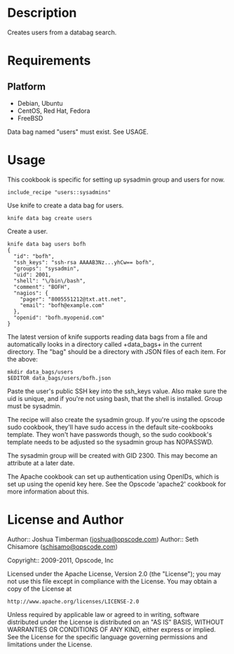 Description
===========

Creates users from a databag search.

Requirements
============

Platform
--------

* Debian, Ubuntu
* CentOS, Red Hat, Fedora
* FreeBSD

Data bag named "users" must exist. See USAGE.

Usage
=====

This cookbook is specific for setting up sysadmin group and users for now.

    include_recipe "users::sysadmins"

Use knife to create a data bag for users.

    knife data bag create users

Create a user.

    knife data bag users bofh
    {
      "id": "bofh",
      "ssh_keys": "ssh-rsa AAAAB3Nz...yhCw== bofh",
      "groups": "sysadmin",
      "uid": 2001,
      "shell": "\/bin\/bash",
      "comment": "BOFH",
      "nagios": {
        "pager": "8005551212@txt.att.net",
        "email": "bofh@example.com"
      },
      "openid": "bofh.myopenid.com"
    }

The latest version of knife supports reading data bags from a file and automatically looks in a directory called +data_bags+ in the current directory. The "bag" should be a directory with JSON files of each item. For the above:

    mkdir data_bags/users
    $EDITOR data_bags/users/bofh.json

Paste the user's public SSH key into the ssh_keys value. Also make sure the uid is unique, and if you're not using bash, that the shell is installed. Group must be sysadmin.

The recipe will also create the sysadmin group. If you're using the opscode sudo cookbook, they'll have sudo access in the default site-cookbooks template. They won't have passwords though, so the sudo cookbook's template needs to be adjusted so the sysadmin group has NOPASSWD.

The sysadmin group will be created with GID 2300. This may become an attribute at a later date.

The Apache cookbook can set up authentication using OpenIDs, which is set up using the openid key here. See the Opscode 'apache2' cookbook for more information about this.

License and Author
==================

Author:: Joshua Timberman (<joshua@opscode.com>)
Author:: Seth Chisamore (<schisamo@opscode.com>)

Copyright:: 2009-2011, Opscode, Inc

Licensed under the Apache License, Version 2.0 (the "License");
you may not use this file except in compliance with the License.
You may obtain a copy of the License at

    http://www.apache.org/licenses/LICENSE-2.0

Unless required by applicable law or agreed to in writing, software
distributed under the License is distributed on an "AS IS" BASIS,
WITHOUT WARRANTIES OR CONDITIONS OF ANY KIND, either express or implied.
See the License for the specific language governing permissions and
limitations under the License.
